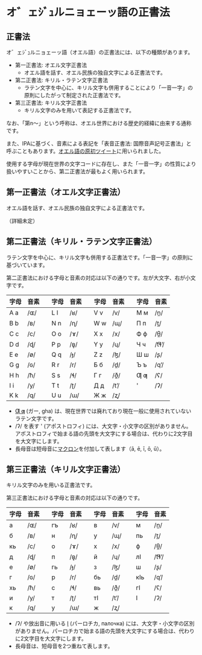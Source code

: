 # <span id="fez-ortho-top"></span>オ゛ェｼﾞｭルニョェーッ語の正書法

## 正書法

オ゛ェｼﾞｭルニョェーッ語（オエル語）の正書法には、以下の種類があります。

- 第一正書法: オエル文字正書法
    - オエル語を話す、オエル民族の独自文字による正書法です。
- 第二正書法: キリル・ラテン文字正書法
    - ラテン文字を中心に、キリル文字も併用することにより「一音一字」の原則にしたがって制定された正書法です。
- 第三正書法: キリル文字正書法
    - キリル文字のみを用いて表記する正書法です。

なお、「第n～」という呼称は、オエル世界における歴史的経緯に由来する通称です。

また、IPAに基づく、音素による表記を「表音正書法: 国際音声記号正書法」と呼ぶこともあります。[オエル語の原初ツイート](https://twitter.com/ko_lo_ka/status/1379581516976513024)に用いられました。

使用する字母が現在世界の文字コードに存在し、また「一音一字」の性質により扱いやすいことから、第二正書法が最もよく用いられます。

## <span id="fez-ortho-i"></span>第一正書法（オエル文字正書法）

オエル語を話す、オエル民族の独自文字による正書法です。

（詳細未定）

## <span id="fez-ortho-ii"></span>第二正書法（キリル・ラテン文字正書法）

ラテン文字を中心に、キリル文字も併用する正書法です。「一音一字」の原則に基づいています。

第二正書法における字母と音素の対応は以下の通りです。左が大文字、右が小文字です。

| 字母 | 音素 | | 字母 | 音素 | | 字母 | 音素 | | 字母 | 音素 |
| -- | -- | -- | -- | -- | -- | -- | -- | -- | -- | -- |
| A a | /ɶ/ | | L l | /ʁ/ | | V v | /ⱱ/ | | М м | /n̼/ |
| B b | /ʙ/ | | N n | /ɳ/ | | W w | /ɰ/ | | П п | /t̼/ |
| C c | /c/ | | O o | /ɤ/ | | X x | /x/ | | Ф ф | /θ̼/ |
| D d | /ɖ/ | | P p | /ʙ̥/ | | Y y | /ɥ/ | | Ч ч | /t͡ɬʼ/ |
| E e | /ø/ | | Q q | /ɟ/ | | Z z | /ɮ/ | | Ш ш | /ʂ/ |
| G g | /ɢ/ | | R r | /r/ | | Б б | /d̼/ | | Ъ ъ | /qʼ/ |
| H h | /ħ/ | | S s | /ɬ/ | | Г г | /ð̼/ | | Ƣ ƣ | /ʕ/ |
| I i | /y/ | | T t | /ʈ/ | | Д д | /tʼ/ | | ' | /ʔ/ |
| K k | /q/ | | U u | /ɯ/ | | Ж ж | /ʐ/ | |  |  |

- [Ƣ ƣ](https://ja.wikipedia.org/wiki/Ƣ) (ガー, gha) は、現在世界では廃れており現在一般に使用されていないラテン文字です。
- /ʔ/ を表す ' (アポストロフィ) には、大文字・小文字の区別がありません。アポストロフィで始まる語の先頭を大文字にする場合は、代わりに2文字目を大文字にします。
- 長母音は短母音に[マクロン](https://ja.wikipedia.org/wiki/マクロン)を付加して表します（ā, ē, ī, ō, ū）。

## <span id="fez-ortho-iii"></span>第三正書法（キリル文字正書法）

キリル文字のみを用いる正書法です。

第三正書法における字母と音素の対応は以下の通りです。

| 字母 | 音素 | | 字母 | 音素 | | 字母 | 音素 | | 字母 | 音素 |
| -- | -- | -- | -- | -- | -- | -- | -- | -- | -- | -- |
| а | /ɶ/ | | гъ | /ʁ/ | | в | /ⱱ/ | | м | /n̼/ |
| б | /ʙ/ | | н | /ɳ/ | | у | /ɰ/ | | пь | /t̼/ |
| кь | /c/ | | о | /ɤ/ | | х | /x/ | | ф | /θ̼/ |
| д | /ɖ/ | | п | /ʙ̥/ | | й | /ɥ/ | | лӀ | /t͡ɬʼ/ |
| е | /ø/ | | гь | /ɟ/ | | з | /ɮ/ | | ш | /ʂ/ |
| г | /ɢ/ | | р | /r/ | | бь | /d̼/ | | кӀь | /qʼ/ |
| хь | /ħ/ | | с | /ɬ/ | | вь | /ð̼/ | | гӀ | /ʕ/ |
| и | /y/ | | т | /ʈ/ | | тӀ | /tʼ/ | | Ӏ | /ʔ/ |
| к | /q/ | | у | /ɯ/ | | ж | /ʐ/ | |  |  |

- /ʔ/ や放出音に用いる [Ӏ](https://ja.wikipedia.org/wiki/Ӏ) (パーロチカ, палочка) には、大文字・小文字の区別がありません。パーロチカで始まる語の先頭を大文字にする場合は、代わりに2文字目を大文字にします。
- 長母音は、短母音を2つ重ねて表します。
